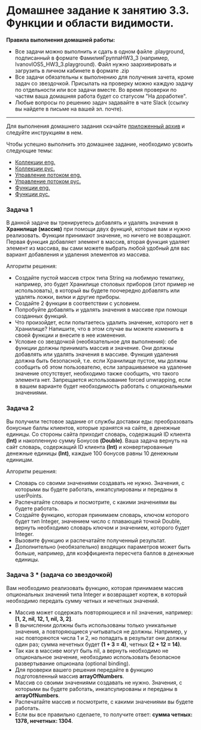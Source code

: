 # Домашнее задание к занятию 3.3. Функции и области видимости.

**Правила выполнения домашней работы:** 
* Все задачи можно выполнить и сдать в одном файле .playground, подписанный в формате ФамилияГруппаHW3_3 (например, IvanovIOS5_HW3_3.playground). Файл нужно заархивировать и загрузить в личном кабинете в формате .zip
* Все задачи обязательны к выполнению для получения зачета, кроме задач со звездочкой. Присылать на проверку можно каждую задачу по отдельности или все задачи вместе. Во время проверки по частям ваша домашняя работа будет со статусом "На доработке".
* Любые вопросы по решению задач задавайте в чате Slack (ссылку вы найдете в письме на вашей эл. почте).

---

Для выполнения домашнего задания скачайте [приложенный архив](https://github.com/netology-code/bios-2-homeworks/blob/master/3.3/DZ3_3.playground.zip) и следуйте инструкциям в нем.

Чтобы успешно выполнить это домашнее задание, необходимо усвоить следующие темы:
 * [Коллекции eng.](https://docs.swift.org/swift-book/LanguageGuide/CollectionTypes.html)
 * [Коллекции  рус.](https://swiftbook.ru/content/languageguide/collection-types/)
 * [Управление потоком eng.](https://docs.swift.org/swift-book/LanguageGuide/ControlFlow.html)
 * [Управление потоком рус.](https://swiftbook.ru/content/languageguide/control-flow/)
 * [Функции eng.](https://docs.swift.org/swift-book/LanguageGuide/Functions.html)
 * [Функции рус.](https://swiftbook.ru/content/languageguide/functions/)

### Задача 1
В данной задаче вы тренируетесь добавлять и удалять значения в **Хранилище (массив)** при помощи двух функций, которые вам и нужно реализовать. Функции принимают значение, но ничего не возвращают.
Первая функция добавляет элемент в массив, вторая функция удаляет элемент из массива, вы сами можете выбрать любой удобный для вас вариант добавления и удаления элементов из массива.

Алгоритм решения:
* Создайте пустой массив строк типа String на любимую тематику, например, это будет Хранилище столовых приборов (этот пример не использовать), в который вы будете поочередно добавлять или удалять ложки, вилки и другие приборы.
* Создайте 2 функции в соответствии с условием.
* Попробуйте добавлять и удалять значения в массиве при помощи созданных функций.
* Что произойдет, если попытаетесь удалить значение, которого нет в Хранилище? Напишите, что в этом случае вы можете изменить в своей функции и внесите в нее изменения.
* Условие со звездочкой (необязательное для выполнения): обе функции должны принимать массив и значение. Они должны добавлять или удалять значения в массиве. Функция удаления должна быть безопасной, т.е. если Хранилище пустое, мы должны сообщить об этом пользователю, если запрашиваемое на удаление значение отсутствует, необходимо также сообщить, что такого элемента нет. Запрещается использование forced unwrapping, если в вашем варианте будет необходимость работать с опциональными значениями.


### Задача 2
Вы получили тестовое задание от службы доставки еды: преобразовать бонусные баллы клиентов, которые хранятся на сайте, в денежные единицы. Со стороны сайта приходит словарь, содержащий ID клиента **(Int)** и накопленную сумму Бонусов **(Double)**. Ваша задача вернуть на сайт словарь, содержащий ID клиента **(Int)** и конвертированные денежные единицы **(Int)**, каждые 100 бонусов равны 10 денежным единицам.

Алгоритм решения:
* Словарь со своими значениями создавать не нужно. Значения, с которыми вы будете работать, инкапсулированы и переданы в userPoints.
* Распечатайте словарь и посмотрите, с какими значениями вы будете работать.
* Создайте функцию, которая принимаем словарь, ключом которого будет тип Integer, значением число с плавающей точкой Double, вернуть необходимо словарь ключом и значением, которого будет Integer.
* Вызовите функцию и распечатайте полученный результат.
* Дополнительно (необязательно) входящих параметров может быть больше, например, для коэффициента пересчета баллов в денежные единицы.


### Задача 3 * (задача со звездочкой)

Вам необходимо реализовать функцию, которая принимаем массив опциональных значений типа Integer и возвращает кортеж, в который необходимо передать сумму четных и нечетных значений.
* Массив может содержать повторяющиеся и nil значения, например: **[1, 2, nil, 12, 1, nil, 3, 2]**.
* В вычислении должны быть использованы только уникальные значения, а повторяющиеся учитываться не должны. Например, у нас повторяются числа 1 и 2, но попадать в результат они должны один раз; сумма нечетных будет **(1 + 3 = 4)**, четных **(2 + 12 = 14)**.
* Так как в массиве могут быть nil, а вернуть необходимо не опциональное значение, необходимо использовать безопасное развертывание опционала (optional binding).
* Для проверки вашего решения передайте в функцию подготовленный массив **arrayOfNumbers**.
* Массив со своими значениями создавать не нужно. Значения, с которыми вы будете работать, инкапсулированы и переданы в **arrayOfNumbers**.
* Распечатайте массив и посмотрите, с какими значениями вы будете работать.
* Если вы все правильно сделаете, то получите ответ: **сумма четных: 1378, нечетных: 1304**.


